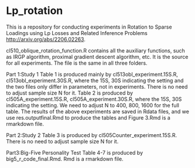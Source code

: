# Lp_rotation
This is a repository for conducting experiments in Rotation to Sparse Loadings using Lp Losses and Related Inference Problems http://arxiv.org/abs/2206.02263.

cl510_oblique_rotation_function.R contains all the auxiliary functions, such as IRGP algorithm, proximal gradient descent algorithm, etc. It is the source for all experiments. The file is the same in all three folders.

Part 1:Study 1
Table 1 is produced mainly by cl513obl_experiment.15S.R, cl513obl_experiment.30S.R, where the 15S, 30S indicating the setting and the two files only differ in parameters, not in experiments. There is no need to adjust sample size N for it.
Table 2 is produced by cl505A_experiment.15S.R, cl505A_experiment.30S.R, where the 15S, 30S indicating the setting. We need to adjust N to 400, 800, 1600 for the full table.
The results of the above experiments are saved in Rdata files, and we use res.outputfinal.Rmd to produce the tables and Figure 3.Rmd is a rmarkdown file.

Part 2:Study 2
Table 3 is produced by cl505Counter_experiment.15S.R. There is no need to adjust sample size N for it.

Part3:Big-Five Personality Test
Table 4-7 is produced by big5_r_code_final.Rmd. Rmd is a rmarkdown file.
